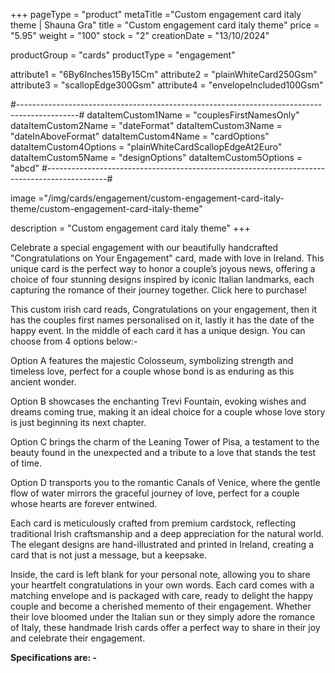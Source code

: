 +++
pageType = "product"
metaTitle ="Custom engagement card italy theme | Shauna Gra"
title = "Custom engagement card italy theme"
price = "5.95"
weight = "100"
stock = "2"
creationDate = "13/10/2024"

productGroup = "cards"
productType = "engagement"

attribute1 = "6By6Inches15By15Cm" 
attribute2 = "plainWhiteCard250Gsm" 
attribute3 = "scallopEdge300Gsm" 
attribute4 = "envelopeIncluded100Gsm"

#---------------------------------------------------------------------------------------------#
dataItemCustom1Name = "couplesFirstNamesOnly"
dataItemCustom2Name = "dateFormat"
dataItemCustom3Name = "dateInAboveFormat"
dataItemCustom4Name = "cardOptions"
dataItemCustom4Options = "plainWhiteCardScallopEdgeAt2Euro"
dataItemCustom5Name = "designOptions"
dataItemCustom5Options = "abcd"
#---------------------------------------------------------------------------------------------#
 
image ="/img/cards/engagement/custom-engagement-card-italy-theme/custom-engagement-card-italy-theme"
 
description = "Custom engagement card italy theme"
+++

Celebrate a special engagement with our beautifully handcrafted "Congratulations on Your Engagement"
card, made with love in Ireland. This unique card is the perfect way to honor a couple’s joyous news,
offering a choice of four stunning designs inspired by iconic Italian landmarks, each capturing the
romance of their journey together. Click here to purchase!

This custom irish card reads, Congratulations on your engagement, then it has the couples first names
personalised on it, lastly it has the date of the happy event. In the middle of each card it has a unique
design. You can choose from 4 options below:-

Option A features the majestic Colosseum, symbolizing strength and timeless love, perfect for a couple
whose bond is as enduring as this ancient wonder.

Option B showcases the enchanting Trevi Fountain, evoking wishes and dreams coming true, making it
an ideal choice for a couple whose love story is just beginning its next chapter.

Option C brings the charm of the Leaning Tower of Pisa, a testament to the beauty found in the
unexpected and a tribute to a love that stands the test of time.

Option D transports you to the romantic Canals of Venice, where the gentle flow of water mirrors the
graceful journey of love, perfect for a couple whose hearts are forever entwined.

Each card is meticulously crafted from premium cardstock, reflecting traditional Irish craftsmanship and a
deep appreciation for the natural world. The elegant designs are hand-illustrated and printed in Ireland,
creating a card that is not just a message, but a keepsake.

Inside, the card is left blank for your personal note, allowing you to share your heartfelt congratulations in
your own words. Each card comes with a matching envelope and is packaged with care, ready to delight
the happy couple and become a cherished memento of their engagement.
Whether their love bloomed under the Italian sun or they simply adore the romance of Italy, these
handmade Irish cards offer a perfect way to share in their joy and celebrate their engagement.

**Specifications are: -**
